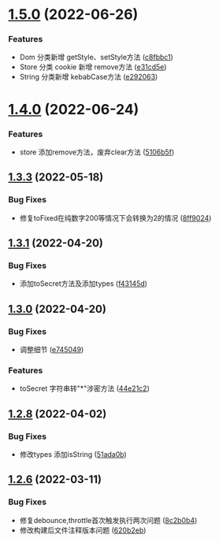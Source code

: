 

# [1.5.0](https://github.com/Hyhello/utils/compare/1.4.0...1.5.0) (2022-06-26)


### Features

* Dom 分类新增 getStyle、setStyle方法 ([c8fbbc1](https://github.com/Hyhello/utils/commit/c8fbbc16377b084381dd2e7ebf4e885519e88942))
* Store 分类 cookie 新增 remove方法 ([e31cd5e](https://github.com/Hyhello/utils/commit/e31cd5ed0fbbc6fa9c7b114f5231c060a3a224ad))
* String 分类新增 kebabCase方法 ([e292063](https://github.com/Hyhello/utils/commit/e292063945d43505b2efb8cfae39e611bcaa95b5))

# [1.4.0](https://github.com/Hyhello/utils/compare/1.3.3...1.4.0) (2022-06-24)


### Features

* store 添加remove方法，废弃clear方法 ([5106b5f](https://github.com/Hyhello/utils/commit/5106b5f16bb9ad2259f8f51d326bd59ea470a662))

## [1.3.3](https://github.com/Hyhello/utils/compare/1.3.2...1.3.3) (2022-05-18)


### Bug Fixes

* 修复toFixed在纯数字200等情况下会转换为2的情况 ([8ff9024](https://github.com/Hyhello/utils/commit/8ff902479fad36a7f04bb9da89946c53f3b4272e))

## [1.3.1](https://github.com/Hyhello/utils/compare/1.3.0...1.3.1) (2022-04-20)


### Bug Fixes

* 添加toSecret方法及添加types ([f43145d](https://github.com/Hyhello/utils/commit/f43145d2873319163217ea014c61a2178836f3be))

## [1.3.0](https://github.com/Hyhello/utils/compare/1.2.8...1.3.0) (2022-04-20)


### Bug Fixes

* 调整细节 ([e745049](https://github.com/Hyhello/utils/commit/e7450497ecb2882b509a752efe1ceb45665969b2))


### Features

* toSecret 字符串转"*"涉密方法 ([44e21c2](https://github.com/Hyhello/utils/commit/44e21c2de41c07ead245d599921cdae483da4fc2))

## [1.2.8](https://github.com/Hyhello/utils/compare/1.2.7...1.2.8) (2022-04-02)


### Bug Fixes

* 修改types 添加isString ([51ada0b](https://github.com/Hyhello/utils/commit/51ada0bbdf0295b4babe94c150d8de811645cd11))

## [1.2.6](https://github.com/Hyhello/utils/compare/1.2.0...1.2.6) (2022-03-11)


### Bug Fixes

* 修复debounce,throttle首次触发执行两次问题 ([8c2b0b4](https://github.com/Hyhello/utils/commit/8c2b0b4b4d06abc6fda0e5267ed6f0b1050d6340))
* 修改构建后文件注释版本问题 ([620b2eb](https://github.com/Hyhello/utils/commit/620b2ebb14fdf1764d552cc2ed1f520e67160269))